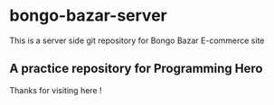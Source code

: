 # bongo-bazar-server

This is a server side git repository for Bongo Bazar E-commerce site

## A practice repository for Programming Hero

Thanks for visiting here !

